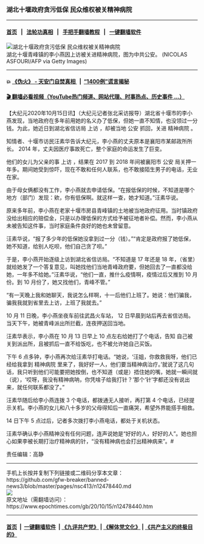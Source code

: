 ### 湖北十堰政府贪污低保 民众维权被关精神病院
------------------------

#### [首页](https://github.com/gfw-breaker/banned-news3/blob/master/README.md) &nbsp;&nbsp;|&nbsp;&nbsp; [法轮功真相](https://github.com/begood0513/basic/blob/master/README.md)  &nbsp;&nbsp;|&nbsp;&nbsp; [手把手翻墙教程](https://github.com/gfw-breaker/guides/wiki)  &nbsp;&nbsp;|&nbsp;&nbsp; [一键翻墙软件](https://github.com/gfw-breaker/nogfw/blob/master/README.md)  



<div><img alt="湖北十堰政府贪污低保 民众维权被关精神病院" class="attachment-djy_600_400 size-djy_600_400 wp-post-image" src="https://i.epochtimes.com/assets/uploads/2020/10/529eddf6f402a9dc2a2066d8a1af9726-1-600x400.jpg"/>
<div class="caption">
 湖北十堰青峰镇的李小燕因上访被关进精神病院，图为中共公安。 (NICOLAS ASFOURI/AFP via Getty Images)
</div></div><hr/>

#### 💥 [《伪火》 - 天安门自焚真相 ](http://158.247.195.190:10000/videos/blog/weihuo.html)&nbsp; |&nbsp; [“1400例”谎言揭秘  ](http://158.247.195.190:10000/videos/blog/jiexi1400.html)

#### [ 🎬  翻墙必看视频（YouTube热门频道、网站代理、时事热点、历史事件 ...）](https://github.com/gfw-breaker/links/blob/master/banned.md)

<div><p>
 【大纪元2020年10月15日讯】（大纪元记者张北采访报导）湖北省十堰市的李小燕发现，当地政府在多年前用她的名义办了低保，但她一直不知情，也没领过一分钱。为此，她近日到湖北省信访局
 <ok href="https://www.epochtimes.com/gb/tag/%E4%B8%8A%E8%AE%BF.html">
  上访
 </ok>
 ，却被当地
 <ok href="https://www.epochtimes.com/gb/tag/%E5%85%AC%E5%AE%89.html">
  公安
 </ok>
 抓回，关进
 <ok href="https://www.epochtimes.com/gb/tag/%E7%B2%BE%E7%A5%9E%E7%97%85%E9%99%A2.html">
  精神病院
 </ok>
 。
</p>
<p class="p1">
 知情者、十堰市访民汪素华告诉大纪元，李小燕的丈夫原本是襄阳市某邮政所所长。
 <span class="s1">
  2014
 </span>
 年，丈夫因医疗事故死亡，整个家庭的命运发生了巨变。
</p>
<p class="p1">
 他们的女儿为父亲的事
 <ok href="https://www.epochtimes.com/gb/tag/%E4%B8%8A%E8%AE%BF.html">
  上访
 </ok>
 ，结果在
 <span class="s1">
  2017
 </span>
 到
 <span class="s1">
  2018
 </span>
 年间被襄阳市
 <ok href="https://www.epochtimes.com/gb/tag/%E5%85%AC%E5%AE%89.html">
  公安
 </ok>
 局关押一年多。期间她受到惊吓，现在不敢和任何人联系，也不敢接陌生男子的电话，无业在家。
</p>
<p class="p1">
 由于母女俩都没有工作，李小燕就去申请低保。“在报低保的时候，不知道是哪个地方（部门）发现：欸，你有低保啊。就这样一查，她才知道。”汪素华说。
</p>
<p class="p1">
 原来多年前，李小燕在老家十堰市房县青峰镇的土地被当地政府征用。当时镇政府没给出相应的赔偿金，只是以办理低保的方式给予被征地者补偿。然而，李小燕从未被告知这件事，当时家庭条件良好的她也未曾留意。
</p>
<p class="p1">
 汪素华说，“报了多少年的低保她没拿到过一分（钱）。”“肯定是政府报了她低保，她不知道，给别人吃呗，他们自己贪了呗。”
</p>
<p class="p1">
 于是，李小燕开始逐级上访到湖北省信访局。“不知道是
 <span class="s1">
  17
 </span>
 年还是
 <span class="s1">
  18
 </span>
 年，（省里）就给她发了一个答复意见，叫她找他们当地青峰政府要，但她回去了一直都没给她，一年多不给她。”汪素华说，“他们一直，推什么疫情啊，疫情过后又推到
 <span class="s1">
  10
 </span>
 月份。到
 <span class="s1">
  10
 </span>
 月份了，她又找他们，青峰不管。”
</p>
<p class="p1">
 “有一天晚上我和她聊天，我说怎么样啊，十一后他们上班了。她说：他们骗我，骗我我就到省里去上访，上班了我就去。”
</p>
<p class="p2">
 <span class="s2">
  10
 </span>
 月
 <span class="s3">
  11
 </span>
 日晚，李小燕坐夜车前往武昌火车站，
 <span class="s3">
  12
 </span>
 日早晨到站后再去省信访局。当天下午，她被青峰派出所拦截，连夜押送回当地。
</p>
<p class="p3">
 汪素华表示，李小燕在
 <span class="s3">
  10
 </span>
 月
 <span class="s3">
  13
 </span>
 日早上
 <span class="s3">
  10
 </span>
 点左右给她打了个电话，告知
 <span class="s4">
  自己被关到派出所，且被抓后一直不给饭吃，也不被允许她自己买饭。
 </span>
</p>
<p class="p1">
 下午
 <span class="s1">
  6
 </span>
 点多钟，李小燕再次给汪素华打电话。“她说，‘汪姐，你救救我呀，他们已经给我拿到
 <ok href="https://www.epochtimes.com/gb/tag/%E7%B2%BE%E7%A5%9E%E7%97%85%E9%99%A2.html">
  精神病院
 </ok>
 里来了，我好好一人，他们要当精神病治疗。’就说了这几句话，我只听到他们可能要把她按倒，也不知道（或是）捂住她的嘴，她就一瞬间就（说），‘哎呀，我没有精神病呐，你凭啥子给我打针？’那个‘针’字都还没有说出来，就任何联系都没了。”
</p>
<p class="p1">
 汪素华随后给李小燕连拨
 <span class="s1">
  3
 </span>
 个电话，都拨通无人接听，再打第
 <span class="s1">
  4
 </span>
 个电话，已经提示关机。李小燕的女儿和八十多岁的父母得知后一直痛哭，希望外界能搭手相救。
</p>
<p class="p1">
 <span class="s1">
  14
 </span>
 日下午
 <span class="s1">
  5
 </span>
 点过后，记者多次拨打李小燕电话，都处于关机状态。
</p>
<p class="p1">
 汪素华确认李小燕精神没有任何问题，连声说她是“好好的人，好好的人”。她也担心如果李被长期打治疗精神病的针，“没有精神病也会打出精神病来”。#
</p>
<p class="p1">
 责任编辑：高静
</p>
</div>
<hr/>
手机上长按并复制下列链接或二维码分享本文章：<br/>
https://github.com/gfw-breaker/banned-news3/blob/master/pages/nsc413/n12478440.md <br/>
<a href='https://github.com/gfw-breaker/banned-news3/blob/master/pages/nsc413/n12478440.md'><img src='https://github.com/gfw-breaker/banned-news3/blob/master/pages/nsc413/n12478440.md.png'/></a> <br/>
原文地址（需翻墙访问）：https://www.epochtimes.com/gb/20/10/15/n12478440.htm


------------------------
#### [首页](https://github.com/gfw-breaker/banned-news3/blob/master/README.md) &nbsp;|&nbsp; [一键翻墙软件](https://github.com/gfw-breaker/nogfw/blob/master/README.md) &nbsp;| [《九评共产党》](https://github.com/gfw-breaker/9ping.md/blob/master/README.md#九评之一评共产党是什么) | [《解体党文化》](https://github.com/gfw-breaker/jtdwh.md/blob/master/README.md) | [《共产主义的终极目的》](https://github.com/gfw-breaker/gczydzjmd.md/blob/master/README.md)


<img src='http://gfw-breaker.win/banned-news3/pages/nsc413/n12478440.md' width='0px' height='0px'/>